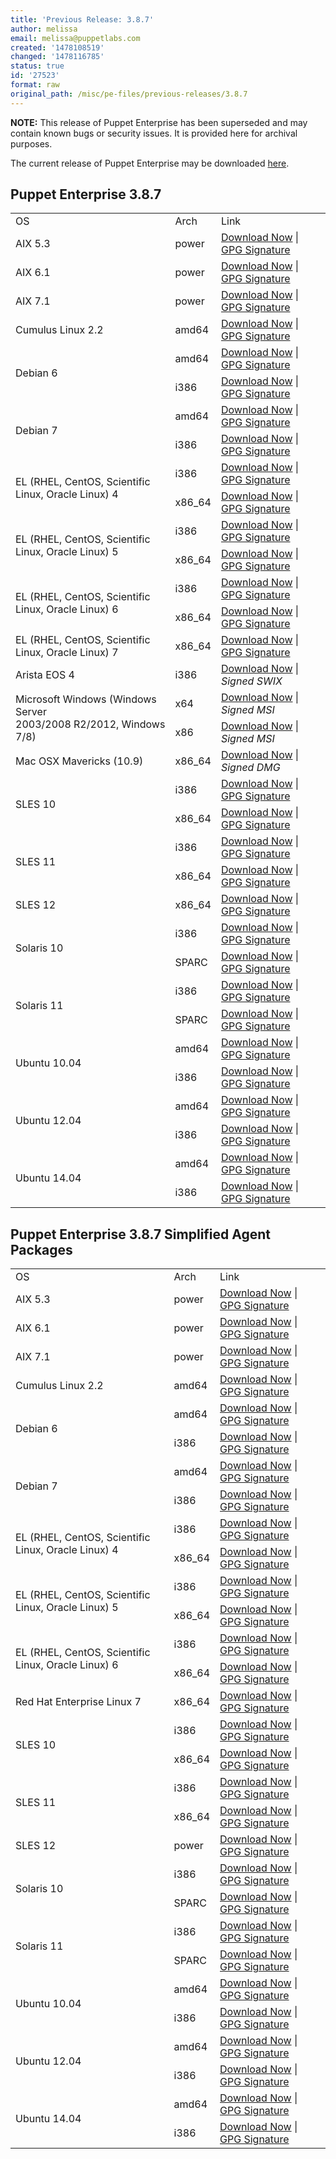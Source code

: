 ```yaml
---
title: 'Previous Release: 3.8.7'
author: melissa
email: melissa@puppetlabs.com
created: '1478108519'
changed: '1478116785'
status: true
id: '27523'
format: raw
original_path: /misc/pe-files/previous-releases/3.8.7
---
```

<p><b>NOTE:</b> This release of Puppet Enterprise has been superseded and may contain known bugs or security issues. It is provided here for archival purposes.
</p><p>The current release of Puppet Enterprise may be downloaded <a href="/misc/pe-files/">here</a>.

</p><h2 id="pe_386">Puppet Enterprise 3.8.7</h2>
<table>
<tbody>
<tr>
<td>OS</td>
<td>Arch</td>
<td>Link</td>
</tr>


<tr>
<td>AIX 5.3</td>
<td>power</td>
<td><a href="https://pm.puppetlabs.com/puppet-enterprise/3.8.7/puppet-enterprise-3.8.7-aix-5.3-power.tar.gz">Download Now</a> | <a href="https://pm.puppetlabs.com/puppet-enterprise/3.8.7/puppet-enterprise-3.8.7-aix-5.3-power.tar.gz.asc">GPG Signature</a></td>
</tr>

<tr>
<td>AIX 6.1</td>
<td>power</td>
<td><a href="https://pm.puppetlabs.com/puppet-enterprise/3.8.7/puppet-enterprise-3.8.7-aix-6.1-power.tar.gz">Download Now</a> | <a href="https://pm.puppetlabs.com/puppet-enterprise/3.8.7/puppet-enterprise-3.8.7-aix-6.1-power.tar.gz.asc">GPG Signature</a></td>
</tr>

<tr>
<td>AIX 7.1</td>
<td>power</td>
<td><a href="https://pm.puppetlabs.com/puppet-enterprise/3.8.7/puppet-enterprise-3.8.7-aix-7.1-power.tar.gz">Download Now</a> | <a href="https://pm.puppetlabs.com/puppet-enterprise/3.8.7/puppet-enterprise-3.8.7-aix-7.1-power.tar.gz.asc">GPG Signature</a></td>
</tr>


<tr>
<td>Cumulus Linux 2.2</td>
<td>amd64</td>
<td><a href="https://pm.puppetlabs.com/puppet-enterprise/3.8.7/puppet-enterprise-3.8.7-cumulus-2.2-amd64.tar.gz">Download Now</a> | <a href="https://pm.puppetlabs.com/puppet-enterprise/3.8.7/puppet-enterprise-3.8.7-cumulus-2.2-amd64.tar.gz.asc">GPG Signature</a></td>
</tr>


<tr>
<td rowspan="2">Debian 6</td>
<td>amd64</td>
<td><a href="https://pm.puppetlabs.com/puppet-enterprise/3.8.7/puppet-enterprise-3.8.7-debian-6-amd64.tar.gz">Download Now</a> | <a href="https://pm.puppetlabs.com/puppet-enterprise/3.8.7/puppet-enterprise-3.8.7-debian-6-amd64.tar.gz.asc">GPG Signature</a></td>
</tr>
<tr>
<td>i386</td>
<td><a href="https://pm.puppetlabs.com/puppet-enterprise/3.8.7/puppet-enterprise-3.8.7-debian-6-i386.tar.gz">Download Now</a> | <a href="https://pm.puppetlabs.com/puppet-enterprise/3.8.7/puppet-enterprise-3.8.7-debian-6-i386.tar.gz.asc">GPG Signature</a></td>
</tr>

<tr>
<td rowspan="2">Debian 7</td>
<td>amd64</td>
<td><a href="https://pm.puppetlabs.com/puppet-enterprise/3.8.7/puppet-enterprise-3.8.7-debian-7-amd64.tar.gz">Download Now</a> | <a href="https://pm.puppetlabs.com/puppet-enterprise/3.8.7/puppet-enterprise-3.8.7-debian-7-amd64.tar.gz.asc">GPG Signature</a></td>
</tr>
<tr>
<td>i386</td>
<td><a href="https://pm.puppetlabs.com/puppet-enterprise/3.8.7/puppet-enterprise-3.8.7-debian-7-i386.tar.gz">Download Now</a> | <a href="https://pm.puppetlabs.com/puppet-enterprise/3.8.7/puppet-enterprise-3.8.7-debian-7-i386.tar.gz.asc">GPG Signature</a></td>
</tr>


<tr>
<td rowspan="2">EL (RHEL, CentOS, Scientific Linux, Oracle Linux) 4</td>
<td>i386</td>
<td><a href="https://pm.puppetlabs.com/puppet-enterprise/3.8.7/puppet-enterprise-3.8.7-el-4-i386.tar.gz">Download Now</a> | <a href="https://pm.puppetlabs.com/puppet-enterprise/3.8.7/puppet-enterprise-3.8.7-el-4-i386.tar.gz.asc">GPG Signature</a></td>
</tr>
<tr>
<td>x86_64</td>
<td><a href="https://pm.puppetlabs.com/puppet-enterprise/3.8.7/puppet-enterprise-3.8.7-el-4-x86_64.tar.gz">Download Now</a> | <a href="https://pm.puppetlabs.com/puppet-enterprise/3.8.7/puppet-enterprise-3.8.7-el-4-x86_64.tar.gz.asc">GPG Signature</a></td>
</tr>

<tr>
<td rowspan="2">EL (RHEL, CentOS, Scientific Linux, Oracle Linux) 5</td>
<td>i386</td>
<td><a href="https://pm.puppetlabs.com/puppet-enterprise/3.8.7/puppet-enterprise-3.8.7-el-5-i386.tar.gz">Download Now</a> | <a href="https://pm.puppetlabs.com/puppet-enterprise/3.8.7/puppet-enterprise-3.8.7-el-5-i386.tar.gz.asc">GPG Signature</a></td>
</tr>
<tr>
<td>x86_64</td>
<td><a href="https://pm.puppetlabs.com/puppet-enterprise/3.8.7/puppet-enterprise-3.8.7-el-5-x86_64.tar.gz">Download Now</a> | <a href="https://pm.puppetlabs.com/puppet-enterprise/3.8.7/puppet-enterprise-3.8.7-el-5-x86_64.tar.gz.asc">GPG Signature</a></td>
</tr>

<tr>
<td rowspan="2">EL (RHEL, CentOS, Scientific Linux, Oracle Linux) 6</td>
<td>i386</td>
<td><a href="https://pm.puppetlabs.com/puppet-enterprise/3.8.7/puppet-enterprise-3.8.7-el-6-i386.tar.gz">Download Now</a> | <a href="https://pm.puppetlabs.com/puppet-enterprise/3.8.7/puppet-enterprise-3.8.7-el-6-i386.tar.gz.asc">GPG Signature</a></td>
</tr>
<tr>
<td>x86_64</td>
<td><a href="https://pm.puppetlabs.com/puppet-enterprise/3.8.7/puppet-enterprise-3.8.7-el-6-x86_64.tar.gz">Download Now</a> | <a href="https://pm.puppetlabs.com/puppet-enterprise/3.8.7/puppet-enterprise-3.8.7-el-6-x86_64.tar.gz.asc">GPG Signature</a></td>
</tr>

<tr>
<td>EL (RHEL, CentOS, Scientific Linux, Oracle Linux) 7</td>
<td>x86_64</td>
<td><a href="https://pm.puppetlabs.com/puppet-enterprise/3.8.7/puppet-enterprise-3.8.7-el-7-x86_64.tar.gz">Download Now</a> | <a href="https://pm.puppetlabs.com/puppet-enterprise/3.8.7/puppet-enterprise-3.8.7-el-7-x86_64.tar.gz.asc">GPG Signature</a></td>
</tr>


<tr>
<td>Arista EOS 4</td>
<td>i386</td>
<td><a href="https://pm.puppetlabs.com/puppet-enterprise/3.8.7/puppet-enterprise-3.8.7-eos-4-i386.swix">Download Now</a> | <em>Signed SWIX<em></em></em></td>
</tr>


<tr>
<td rowspan="2">Microsoft Windows (Windows Server <br>2003/2008 R2/2012, Windows 7/8)</td>
<td>x64</td>
<td><a href="http://pm.puppetlabs.com/puppet-enterprise/3.8.7/puppet-enterprise-3.8.7-x64.msi">Download Now</a> | <em>Signed MSI<em></em></em></td>
</tr>
<tr>
<td>x86</td>
<td><a href="http://pm.puppetlabs.com/puppet-enterprise/3.8.7/puppet-enterprise-3.8.7.msi">Download Now</a> | <em>Signed MSI<em></em></em></td>
</tr>


<tr>
<td>Mac OSX Mavericks (10.9)</td>
<td>x86_64</td>
<td><a href="https://pm.puppetlabs.com/puppet-enterprise/3.8.7/puppet-enterprise-3.8.7-osx-10.9-x86_64.dmg">Download Now</a> | <em>Signed DMG<em></em></em></td>
</tr>


<tr>
<td rowspan="2">SLES 10</td>
<td>i386</td>
<td><a href="https://pm.puppetlabs.com/puppet-enterprise/3.8.7/puppet-enterprise-3.8.7-sles-10-i386.tar.gz">Download Now</a> | <a href="https://pm.puppetlabs.com/puppet-enterprise/3.8.7/puppet-enterprise-3.8.7-sles-10-i386.tar.gz.asc">GPG Signature</a></td>
</tr>
<tr>
<td>x86_64</td>
<td><a href="https://pm.puppetlabs.com/puppet-enterprise/3.8.7/puppet-enterprise-3.8.7-sles-10-x86_64.tar.gz">Download Now</a> | <a href="https://pm.puppetlabs.com/puppet-enterprise/3.8.7/puppet-enterprise-3.8.7-sles-10-x86_64.tar.gz.asc">GPG Signature</a></td>
</tr>

<tr>
<td rowspan="2">SLES 11</td>
<td>i386</td>
<td><a href="https://pm.puppetlabs.com/puppet-enterprise/3.8.7/puppet-enterprise-3.8.7-sles-11-i386.tar.gz">Download Now</a> | <a href="https://pm.puppetlabs.com/puppet-enterprise/3.8.7/puppet-enterprise-3.8.7-sles-11-i386.tar.gz.asc">GPG Signature</a></td>
</tr>
<tr>
<td>x86_64</td>
<td><a href="https://pm.puppetlabs.com/puppet-enterprise/3.8.7/puppet-enterprise-3.8.7-sles-11-x86_64.tar.gz">Download Now</a> | <a href="https://pm.puppetlabs.com/puppet-enterprise/3.8.7/puppet-enterprise-3.8.7-sles-11-x86_64.tar.gz.asc">GPG Signature</a></td>
</tr>

<tr>
<td>SLES 12</td>
<td>x86_64</td>
<td><a href="https://pm.puppetlabs.com/puppet-enterprise/3.8.7/puppet-enterprise-3.8.7-sles-12-x86_64.tar.gz">Download Now</a> | <a href="https://pm.puppetlabs.com/puppet-enterprise/3.8.7/puppet-enterprise-3.8.7-sles-12-x86_64.tar.gz.asc">GPG Signature</a></td>
</tr>


<tr>
<td rowspan="2">Solaris 10</td>
<td>i386</td>
<td><a href="https://pm.puppetlabs.com/puppet-enterprise/3.8.7/puppet-enterprise-3.8.7-solaris-10-i386.tar.gz">Download Now</a> | <a href="https://pm.puppetlabs.com/puppet-enterprise/3.8.7/puppet-enterprise-3.8.7-solaris-10-i386.tar.gz.asc">GPG Signature</a></td>
</tr>
<tr>
<td>SPARC</td>
<td><a href="https://pm.puppetlabs.com/puppet-enterprise/3.8.7/puppet-enterprise-3.8.7-solaris-10-sparc.tar.gz">Download Now</a> | <a href="https://pm.puppetlabs.com/puppet-enterprise/3.8.7/puppet-enterprise-3.8.7-solaris-10-sparc.tar.gz.asc">GPG Signature</a></td>
</tr>

<tr>
<td rowspan="2">Solaris 11</td>
<td>i386</td>
<td><a href="https://pm.puppetlabs.com/puppet-enterprise/3.8.7/puppet-enterprise-3.8.7-solaris-11-i386.tar.gz">Download Now</a> | <a href="https://pm.puppetlabs.com/puppet-enterprise/3.8.7/puppet-enterprise-3.8.7-solaris-11-i386.tar.gz.asc">GPG Signature</a></td>
</tr>
<tr>
<td>SPARC</td>
<td><a href="https://pm.puppetlabs.com/puppet-enterprise/3.8.7/puppet-enterprise-3.8.7-solaris-11-sparc.tar.gz">Download Now</a> | <a href="https://pm.puppetlabs.com/puppet-enterprise/3.8.7/puppet-enterprise-3.8.7-solaris-11-sparc.tar.gz.asc">GPG Signature</a></td>
</tr>


<tr>
<td rowspan="2">Ubuntu 10.04</td>
<td>amd64</td>
<td><a href="https://pm.puppetlabs.com/puppet-enterprise/3.8.7/puppet-enterprise-3.8.7-ubuntu-10.04-amd64.tar.gz">Download Now</a> | <a href="https://pm.puppetlabs.com/puppet-enterprise/3.8.7/puppet-enterprise-3.8.7-ubuntu-10.04-amd64.tar.gz.asc">GPG Signature</a></td>
</tr>
<tr>
<td>i386</td>
<td><a href="https://pm.puppetlabs.com/puppet-enterprise/3.8.7/puppet-enterprise-3.8.7-ubuntu-10.04-i386.tar.gz">Download Now</a> | <a href="https://pm.puppetlabs.com/puppet-enterprise/3.8.7/puppet-enterprise-3.8.7-ubuntu-10.04-i386.tar.gz.asc">GPG Signature</a></td>
</tr>

<tr>
<td rowspan="2">Ubuntu 12.04</td>
<td>amd64</td>
<td><a href="https://pm.puppetlabs.com/puppet-enterprise/3.8.7/puppet-enterprise-3.8.7-ubuntu-12.04-amd64.tar.gz">Download Now</a> | <a href="https://pm.puppetlabs.com/puppet-enterprise/3.8.7/puppet-enterprise-3.8.7-ubuntu-12.04-amd64.tar.gz.asc">GPG Signature</a></td>
</tr>
<tr>
<td>i386</td>
<td><a href="https://pm.puppetlabs.com/puppet-enterprise/3.8.7/puppet-enterprise-3.8.7-ubuntu-12.04-i386.tar.gz">Download Now</a> | <a href="https://pm.puppetlabs.com/puppet-enterprise/3.8.7/puppet-enterprise-3.8.7-ubuntu-12.04-i386.tar.gz.asc">GPG Signature</a></td>
</tr>

<tr>
<td rowspan="2">Ubuntu 14.04</td>
<td>amd64</td>
<td><a href="https://pm.puppetlabs.com/puppet-enterprise/3.8.7/puppet-enterprise-3.8.7-ubuntu-14.04-amd64.tar.gz">Download Now</a> | <a href="https://pm.puppetlabs.com/puppet-enterprise/3.8.7/puppet-enterprise-3.8.7-ubuntu-14.04-amd64.tar.gz.asc">GPG Signature</a></td>
</tr>
<tr>
<td>i386</td>
<td><a href="https://pm.puppetlabs.com/puppet-enterprise/3.8.7/puppet-enterprise-3.8.7-ubuntu-14.04-i386.tar.gz">Download Now</a> | <a href="https://pm.puppetlabs.com/puppet-enterprise/3.8.7/puppet-enterprise-3.8.7-ubuntu-14.04-i386.tar.gz.asc">GPG Signature</a></td>
</tr>
</tbody>
</table>

<h2 id="pe_a_382">Puppet Enterprise 3.8.7 Simplified Agent Packages</h2>
<table>
<tbody>
<tr>
<td>OS</td>
<td>Arch</td>
<td>Link</td>
</tr>


<tr>
<td>AIX 5.3</td>
<td>power</td>
<td><a href="https://pm.puppetlabs.com/puppet-enterprise/3.8.7/puppet-enterprise-3.8.7-aix-5.3-power-agent.tar.gz">Download Now</a> | <a href="https://pm.puppetlabs.com/puppet-enterprise/3.8.7/puppet-enterprise-3.8.7-aix-5.3-power-agent.tar.gz.asc">GPG Signature</a></td>
</tr>

<tr>
<td>AIX 6.1</td>
<td>power</td>
<td><a href="https://pm.puppetlabs.com/puppet-enterprise/3.8.7/puppet-enterprise-3.8.7-aix-6.1-power-agent.tar.gz">Download Now</a> | <a href="https://pm.puppetlabs.com/puppet-enterprise/3.8.7/puppet-enterprise-3.8.7-aix-6.1-power-agent.tar.gz.asc">GPG Signature</a></td>
</tr>

<tr>
<td>AIX 7.1</td>
<td>power</td>
<td><a href="https://pm.puppetlabs.com/puppet-enterprise/3.8.7/puppet-enterprise-3.8.7-aix-7.1-power-agent.tar.gz">Download Now</a> | <a href="https://pm.puppetlabs.com/puppet-enterprise/3.8.7/puppet-enterprise-3.8.7-aix-7.1-power-agent.tar.gz.asc">GPG Signature</a></td>
</tr>


<tr>
<td>Cumulus Linux 2.2</td>
<td>amd64</td>
<td><a href="https://pm.puppetlabs.com/puppet-enterprise/3.8.7/puppet-enterprise-3.8.7-cumulus-2.2-amd64-agent.tar.gz">Download Now</a> | <a href="https://pm.puppetlabs.com/puppet-enterprise/3.8.7/puppet-enterprise-3.8.7-cumulus-2.2-amd64-agent.tar.gz.asc">GPG Signature</a></td>
</tr>


<tr>
<td rowspan="2">Debian 6</td>
<td>amd64</td>
<td><a href="https://pm.puppetlabs.com/puppet-enterprise/3.8.7/puppet-enterprise-3.8.7-debian-6-amd64-agent.tar.gz">Download Now</a> | <a href="https://pm.puppetlabs.com/puppet-enterprise/3.8.7/puppet-enterprise-3.8.7-debian-6-amd64-agent.tar.gz.asc">GPG Signature</a></td>
</tr>
<tr>
<td>i386</td>
<td><a href="https://pm.puppetlabs.com/puppet-enterprise/3.8.7/puppet-enterprise-3.8.7-debian-6-i386-agent.tar.gz">Download Now</a> | <a href="https://pm.puppetlabs.com/puppet-enterprise/3.8.7/puppet-enterprise-3.8.7-debian-6-i386-agent.tar.gz.asc">GPG Signature</a></td>
</tr>

<tr>
<td rowspan="2">Debian 7</td>
<td>amd64</td>
<td><a href="https://pm.puppetlabs.com/puppet-enterprise/3.8.7/puppet-enterprise-3.8.7-debian-7-amd64-agent.tar.gz">Download Now</a> | <a href="https://pm.puppetlabs.com/puppet-enterprise/3.8.7/puppet-enterprise-3.8.7-debian-7-amd64-agent.tar.gz.asc">GPG Signature</a></td>
</tr>
<tr>
<td>i386</td>
<td><a href="https://pm.puppetlabs.com/puppet-enterprise/3.8.7/puppet-enterprise-3.8.7-debian-7-i386-agent.tar.gz">Download Now</a> | <a href="https://pm.puppetlabs.com/puppet-enterprise/3.8.7/puppet-enterprise-3.8.7-debian-7-i386-agent.tar.gz.asc">GPG Signature</a></td>
</tr>


<tr>
<td rowspan="2">EL (RHEL, CentOS, Scientific Linux, Oracle Linux) 4</td>
<td>i386</td>
<td><a href="https://pm.puppetlabs.com/puppet-enterprise/3.8.7/puppet-enterprise-3.8.7-el-4-i386-agent.tar.gz">Download Now</a> | <a href="https://pm.puppetlabs.com/puppet-enterprise/3.8.7/puppet-enterprise-3.8.7-el-4-i386-agent.tar.gz.asc">GPG Signature</a></td>
</tr>
<tr>
<td>x86_64</td>
<td><a href="https://pm.puppetlabs.com/puppet-enterprise/3.8.7/puppet-enterprise-3.8.7-el-4-x86_64-agent.tar.gz">Download Now</a> | <a href="https://pm.puppetlabs.com/puppet-enterprise/3.8.7/puppet-enterprise-3.8.7-el-4-x86_64-agent.tar.gz.asc">GPG Signature</a></td>
</tr>

<tr>
<td rowspan="2">EL (RHEL, CentOS, Scientific Linux, Oracle Linux) 5</td>
<td>i386</td>
<td><a href="https://pm.puppetlabs.com/puppet-enterprise/3.8.7/puppet-enterprise-3.8.7-el-5-i386-agent.tar.gz">Download Now</a> | <a href="https://pm.puppetlabs.com/puppet-enterprise/3.8.7/puppet-enterprise-3.8.7-el-5-i386-agent.tar.gz.asc">GPG Signature</a></td>
</tr>
<tr>
<td>x86_64</td>
<td><a href="https://pm.puppetlabs.com/puppet-enterprise/3.8.7/puppet-enterprise-3.8.7-el-5-x86_64-agent.tar.gz">Download Now</a> | <a href="https://pm.puppetlabs.com/puppet-enterprise/3.8.7/puppet-enterprise-3.8.7-el-5-x86_64-agent.tar.gz.asc">GPG Signature</a></td>
</tr>

<tr>
<td rowspan="2">EL (RHEL, CentOS, Scientific Linux, Oracle Linux) 6</td>
<td>i386</td>
<td><a href="https://pm.puppetlabs.com/puppet-enterprise/3.8.7/puppet-enterprise-3.8.7-el-6-i386-agent.tar.gz">Download Now</a> | <a href="https://pm.puppetlabs.com/puppet-enterprise/3.8.7/puppet-enterprise-3.8.7-el-6-i386-agent.tar.gz.asc">GPG Signature</a></td>
</tr>
<tr>
<td>x86_64</td>
<td><a href="https://pm.puppetlabs.com/puppet-enterprise/3.8.7/puppet-enterprise-3.8.7-el-6-x86_64-agent.tar.gz">Download Now</a> | <a href="https://pm.puppetlabs.com/puppet-enterprise/3.8.7/puppet-enterprise-3.8.7-el-6-x86_64-agent.tar.gz.asc">GPG Signature</a></td>
</tr>

<tr>
<td>Red Hat Enterprise Linux 7</td>
<td>x86_64</td>
<td><a href="https://pm.puppetlabs.com/puppet-enterprise/3.8.7/puppet-enterprise-3.8.7-el-7-x86_64-agent.tar.gz">Download Now</a> | <a href="https://pm.puppetlabs.com/puppet-enterprise/3.8.7/puppet-enterprise-3.8.7-el-7-x86_64-agent.tar.gz.asc">GPG Signature</a></td>
</tr>


<tr>
<td rowspan="2">SLES 10</td>
<td>i386</td>
<td><a href="https://pm.puppetlabs.com/puppet-enterprise/3.8.7/puppet-enterprise-3.8.7-sles-10-i386-agent.tar.gz">Download Now</a> | <a href="https://pm.puppetlabs.com/puppet-enterprise/3.8.7/puppet-enterprise-3.8.7-sles-10-i386-agent.tar.gz.asc">GPG Signature</a></td>
</tr>
<tr>
<td>x86_64</td>
<td><a href="https://pm.puppetlabs.com/puppet-enterprise/3.8.7/puppet-enterprise-3.8.7-sles-10-x86_64-agent.tar.gz">Download Now</a> | <a href="https://pm.puppetlabs.com/puppet-enterprise/3.8.7/puppet-enterprise-3.8.7-sles-10-x86_64-agent.tar.gz.asc">GPG Signature</a></td>
</tr>

<tr>
<td rowspan="2">SLES 11</td>
<td>i386</td>
<td><a href="https://pm.puppetlabs.com/puppet-enterprise/3.8.7/puppet-enterprise-3.8.7-sles-11-i386-agent.tar.gz">Download Now</a> | <a href="https://pm.puppetlabs.com/puppet-enterprise/3.8.7/puppet-enterprise-3.8.7-sles-11-i386-agent.tar.gz.asc">GPG Signature</a></td>
</tr>
<tr>
<td>x86_64</td>
<td><a href="https://pm.puppetlabs.com/puppet-enterprise/3.8.7/puppet-enterprise-3.8.7-sles-11-x86_64-agent.tar.gz">Download Now</a> | <a href="https://pm.puppetlabs.com/puppet-enterprise/3.8.7/puppet-enterprise-3.8.7-sles-11-x86_64-agent.tar.gz.asc">GPG Signature</a></td>
</tr>

<tr>
<td>SLES 12</td>
<td>power</td>
<td><a href="https://pm.puppetlabs.com/puppet-enterprise/3.8.7/puppet-enterprise-3.8.7-sles-12-x86_64-agent.tar.gz">Download Now</a> | <a href="https://pm.puppetlabs.com/puppet-enterprise/3.8.7/puppet-enterprise-3.8.7-sles-12-x86_64-agent.tar.gz.asc">GPG Signature</a></td>
</tr>


<tr>
<td rowspan="2">Solaris 10</td>
<td>i386</td>
<td><a href="https://pm.puppetlabs.com/puppet-enterprise/3.8.7/puppet-enterprise-3.8.7-solaris-10-i386-agent.tar.gz">Download Now</a> | <a href="https://pm.puppetlabs.com/puppet-enterprise/3.8.7/puppet-enterprise-3.8.7-solaris-10-i386-agent.tar.gz.asc">GPG Signature</a></td>
</tr>
<tr>
<td>SPARC</td>
<td><a href="https://pm.puppetlabs.com/puppet-enterprise/3.8.7/puppet-enterprise-3.8.7-solaris-10-sparc-agent.tar.gz">Download Now</a> | <a href="https://pm.puppetlabs.com/puppet-enterprise/3.8.7/puppet-enterprise-3.8.7-solaris-10-sparc-agent.tar.gz.asc">GPG Signature</a></td>
</tr>

<tr>
<td rowspan="2">Solaris 11</td>
<td>i386</td>
<td><a href="https://pm.puppetlabs.com/puppet-enterprise/3.8.7/puppet-enterprise-3.8.7-solaris-11-i386-agent.tar.gz">Download Now</a> | <a href="https://pm.puppetlabs.com/puppet-enterprise/3.8.7/puppet-enterprise-3.8.7-solaris-11-i386-agent.tar.gz.asc">GPG Signature</a></td>
</tr>
<tr>
<td>SPARC</td>
<td><a href="https://pm.puppetlabs.com/puppet-enterprise/3.8.7/puppet-enterprise-3.8.7-solaris-11-sparc-agent.tar.gz">Download Now</a> | <a href="https://pm.puppetlabs.com/puppet-enterprise/3.8.7/puppet-enterprise-3.8.7-solaris-11-sparc-agent.tar.gz.asc">GPG Signature</a></td>
</tr>


<tr>
<td rowspan="2">Ubuntu 10.04</td>
<td>amd64</td>
<td><a href="https://pm.puppetlabs.com/puppet-enterprise/3.8.7/puppet-enterprise-3.8.7-ubuntu-10.04-amd64-agent.tar.gz">Download Now</a> | <a href="https://pm.puppetlabs.com/puppet-enterprise/3.8.7/puppet-enterprise-3.8.7-ubuntu-10.04-amd64-agent.tar.gz.asc">GPG Signature</a></td>
</tr>
<tr>
<td>i386</td>
<td><a href="https://pm.puppetlabs.com/puppet-enterprise/3.8.7/puppet-enterprise-3.8.7-ubuntu-10.04-i386-agent.tar.gz">Download Now</a> | <a href="https://pm.puppetlabs.com/puppet-enterprise/3.8.7/puppet-enterprise-3.8.7-ubuntu-10.04-i386-agent.tar.gz.asc">GPG Signature</a></td>
</tr>

<tr>
<td rowspan="2">Ubuntu 12.04</td>
<td>amd64</td>
<td><a href="https://pm.puppetlabs.com/puppet-enterprise/3.8.7/puppet-enterprise-3.8.7-ubuntu-12.04-amd64-agent.tar.gz">Download Now</a> | <a href="https://pm.puppetlabs.com/puppet-enterprise/3.8.7/puppet-enterprise-3.8.7-ubuntu-12.04-amd64-agent.tar.gz.asc">GPG Signature</a></td>
</tr>
<tr>
<td>i386</td>
<td><a href="https://pm.puppetlabs.com/puppet-enterprise/3.8.7/puppet-enterprise-3.8.7-ubuntu-12.04-i386-agent.tar.gz">Download Now</a> | <a href="https://pm.puppetlabs.com/puppet-enterprise/3.8.7/puppet-enterprise-3.8.7-ubuntu-12.04-i386-agent.tar.gz.asc">GPG Signature</a></td>
</tr>

<tr>
<td rowspan="2">Ubuntu 14.04</td>
<td>amd64</td>
<td><a href="https://pm.puppetlabs.com/puppet-enterprise/3.8.7/puppet-enterprise-3.8.7-ubuntu-14.04-amd64-agent.tar.gz">Download Now</a> | <a href="https://pm.puppetlabs.com/puppet-enterprise/3.8.7/puppet-enterprise-3.8.7-ubuntu-14.04-amd64-agent.tar.gz.asc">GPG Signature</a></td>
</tr>
<tr>
<td>i386</td>
<td><a href="https://pm.puppetlabs.com/puppet-enterprise/3.8.7/puppet-enterprise-3.8.7-ubuntu-14.04-i386-agent.tar.gz">Download Now</a> | <a href="https://pm.puppetlabs.com/puppet-enterprise/3.8.7/puppet-enterprise-3.8.7-ubuntu-14.04-i386-agent.tar.gz.asc">GPG Signature</a></td>
</tr>
</tbody>
</table>
